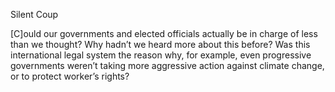 Silent Coup


[C]ould our governments and elected officials actually be in charge of
less than we thought? Why hadn’t we heard more about this before? Was
this international legal system the reason why, for example, even
progressive governments weren’t taking more aggressive action against
climate change, or to protect worker’s rights?